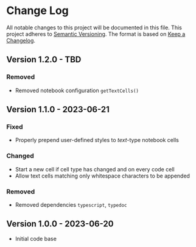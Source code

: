 # Change Log

All notable changes to this project will be documented in this file.
This project adheres to [Semantic Versioning](http://semver.org/).
The format is based on [Keep a Changelog](http://keepachangelog.com/).


## Version 1.2.0 - TBD

### Removed
- Removed notebook configuration `getTextCells()`


## Version 1.1.0 - 2023-06-21

### Fixed
- Properly prepend user-defined styles to *text*-type notebook cells

### Changed
- Start a new cell if cell type has changed and on every code cell
- Allow text cells matching only whitespace characters to be appended

### Removed
- Removed dependencies `typescript`, `typedoc`


## Version 1.0.0 - 2023-06-20
- Initial code base
